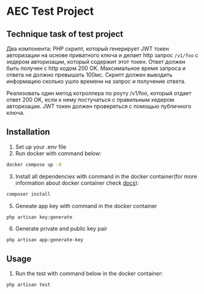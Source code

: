 # AEC Test Project

## Technique task of test project
Два компонента:
PHP скрипт, который генерирует JWT токен авторизации на основе приватного ключа и делает http запрос ```/v1/foo``` с хедером авторизации, который содержит этот токен. Ответ должен быть получен с http кодом 200 OK. Максимальное время запроса и ответа не должно превышать 100мс. Скрипт должен выводить информацию сколько ушло времени на запрос и получение ответа.

Реализовать один метод котроллера по роуту /v1/foo, который отдает ответ 200 OK, если к нему постучаться с правильным хедером авторизации. JWT токен должен проверяться с помощью публичного ключа.

## Installation

1) Set up your .env file
2) Run docker with command below: 
```bash
docker compose up -d 
```
3) Install all dependencies with command in the docker container(for more information about docker container check [docs](https://docs.docker.com/engine/reference/commandline/exec/)):
```bash
composer install    
```
5) Geneate app key with command in the docker container
```bash
php artisan key:generate
```
6) Generate private and public key pair
```
php artisan app:generate-key
```

## Usage
1) Run the test with command below in the docker container:
```bash
php artisan test 
```
